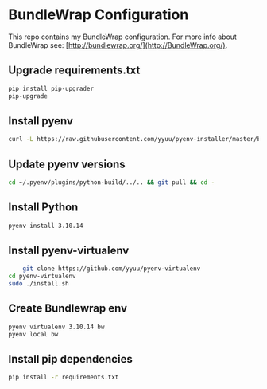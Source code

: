 # BundleWrap Configuration

This repo contains my BundleWrap configuration. For more info about BundleWrap see: [http://bundlewrap.org/](http://BundleWrap.org/).

## Upgrade requirements.txt

```bash
pip install pip-upgrader
pip-upgrade
```

## Install pyenv

```bash
curl -L https://raw.githubusercontent.com/yyuu/pyenv-installer/master/bin/pyenv-installer | bash
```

## Update pyenv versions

```bash
cd ~/.pyenv/plugins/python-build/../.. && git pull && cd -
```

## Install Python

```bash
pyenv install 3.10.14
```

## Install pyenv-virtualenv

```bash
    git clone https://github.com/yyuu/pyenv-virtualenv
cd pyenv-virtualenv
sudo ./install.sh
```

## Create Bundlewrap env

```bash
pyenv virtualenv 3.10.14 bw
pyenv local bw
```

## Install pip dependencies

```bash
pip install -r requirements.txt
```
